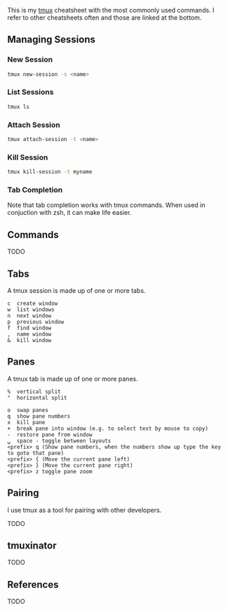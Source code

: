 This is my [tmux]() cheatsheet with the most commonly used commands. I refer to
other cheatsheets often and those are linked at the bottom.

## Managing Sessions

### New Session

```bash
tmux new-session -s <name>
```

### List Sessions

```bash
tmux ls
```

### Attach Session

```bash
tmux attach-session -t <name>
```

### Kill Session

```bash
tmux kill-session -t myname
```

### Tab Completion

Note that tab completion works with tmux commands. When used in conjuction with zsh, it can make life easier.

## Commands

TODO

## Tabs

A tmux session is made up of one or more tabs.

```
c  create window
w  list windows
n  next window
p  previous window
f  find window
,  name window
&  kill window
```

## Panes

A tmux tab is made up of one or more panes.

```
%  vertical split
"  horizontal split

o  swap panes
q  show pane numbers
x  kill pane
+  break pane into window (e.g. to select text by mouse to copy)
-  restore pane from window
⍽  space - toggle between layouts
<prefix> q (Show pane numbers, when the numbers show up type the key to goto that pane)
<prefix> { (Move the current pane left)
<prefix> } (Move the current pane right)
<prefix> z toggle pane zoom
```

## Pairing

I use tmux as a tool for pairing with other developers.

TODO

## tmuxinator

TODO

## References

TODO

[1]: https://gist.github.com/MohamedAlaa/2961058
[2]: https://hackernoon.com/a-gentle-introduction-to-tmux-8d784c404340
